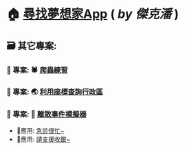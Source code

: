 # 🏠 [尋找夢想家App](https://share.streamlit.io/ssp6258/house_app/main/app.py) ( *by 傑克潘* )


## 🗃️ 其它專案:
### 📌 專案: 🕷️ [爬蟲練習](https://tw-stock.streamlit.app/) 
### 📌 專案: 🌏 [利用座標查詢行政區](https://ssp6258-use-conda-env-geopandas-25ytkj.streamlit.app/)
### 📌 專案: 🎲 [離散事件模擬器](https://ssp6258-des-app-app-qdgbyz.streamlit.app/)
- 🏥應用: [急診很忙~](https://ssp6258-des-app-app-qdgbyz.streamlit.app/)
- 🛒應用: [請支援收銀~](https://ssp6258-des-app-app-qdgbyz.streamlit.app/)

